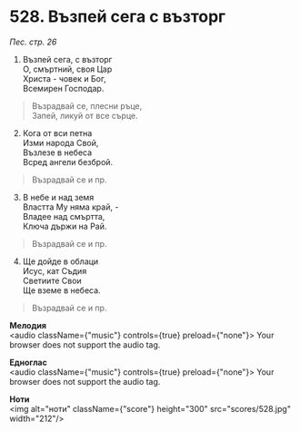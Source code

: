 # 528. Възпей сега с възторг  

*Пес. стр. 26*  

1. Възпей сега, с възторг  
О, смъртний, своя Цар  
Христа - човек и Бог,  
Всемирен Господар.  

> Възрадвай се, плесни ръце,  
> Запей, ликуй от все сърце.  

2. Кога от вси петна  
Изми народа Свой,  
Възлезе в небеса  
Всред ангели безброй.  

> Възрадвай се и пр.  

3. В небе и над земя  
Властта Му няма край, -  
Владее над смъртта,  
Ключа държи на Рай.  

> Възрадвай се и пр.  

4. Ще дойде в облаци  
Исус, кат Съдия  
Светиите Свои  
Ще вземе в небеса.  

> Възрадвай се и пр.  

__Мелодия__  
<audio className={"music"} controls={true} preload={"none"}><source src="mp3/528.mp3" type="audio/mpeg"/>
Your browser does not support the audio tag.
</audio>  

__Едноглас__  
<audio className={"music"} controls={true} preload={"none"}><source src="transp/528.mp3" type="audio/mpeg"/>
Your browser does not support the audio tag.
</audio>  

__Ноти__  
<img alt="ноти" className={"score"} height="300" src="scores/528.jpg" width="212"/>
